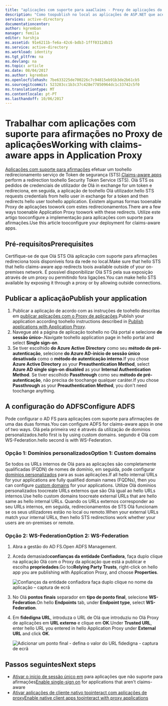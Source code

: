 ```yaml
---
title: "aplicações com suporte para aaaClaims - Proxy de aplicações do Azure AD | Microsoft Docs"
description: "Como toopublish no local as aplicações de ASP.NET que aceitam afirmações do ADFS para acesso remoto seguro pelos seus utilizadores."
services: active-directory
documentationcenter: 
author: kgremban
manager: femila
editor: harshja
ms.assetid: 91e6211b-fe6a-42c6-bdb3-1fff0312db15
ms.service: active-directory
ms.workload: identity
ms.tgt_pltfrm: na
ms.devlang: na
ms.topic: article
ms.date: 08/04/2017
ms.author: kgremban
ms.openlocfilehash: 7be633225de700226c7c94815eb91b3de2b61cb5
ms.sourcegitcommit: 523283cc1b3c37c428e77850964dc1c33742c5f0
ms.translationtype: MT
ms.contentlocale: pt-PT
ms.lasthandoff: 10/06/2017
---
```

# <a name="working-with-claims-aware-apps-in-application-proxy"></a><span data-ttu-id="cbbbe-103">Trabalhar com aplicações com suporte para afirmações no Proxy de aplicações</span><span class="sxs-lookup"><span data-stu-id="cbbbe-103">Working with claims-aware apps in Application Proxy</span></span>
<span data-ttu-id="cbbbe-104">[Aplicações com suporte para afirmações](https://msdn.microsoft.com/library/windows/desktop/bb736227.aspx) efetuar um toohello redirecionamento serviço de Token de segurança (STS).</span><span class="sxs-lookup"><span data-stu-id="cbbbe-104">[Claims-aware apps](https://msdn.microsoft.com/library/windows/desktop/bb736227.aspx) perform a redirection toohello Security Token Service (STS).</span></span> <span data-ttu-id="cbbbe-105">Olá STS os pedidos de credenciais de utilizador de Olá in exchange for um token e redireciona, em seguida, a aplicação de toohello Olá utilizador.</span><span class="sxs-lookup"><span data-stu-id="cbbbe-105">hello STS requests credentials from hello user in exchange for a token and then redirects hello user toohello application.</span></span> <span data-ttu-id="cbbbe-106">Existem algumas formas tooenable Proxy de aplicações toowork com estes redirecionamentos.</span><span class="sxs-lookup"><span data-stu-id="cbbbe-106">There are a few ways tooenable Application Proxy toowork with these redirects.</span></span> <span data-ttu-id="cbbbe-107">Utilize este artigo tooconfigure a implementação para aplicações com suporte para afirmações.</span><span class="sxs-lookup"><span data-stu-id="cbbbe-107">Use this article tooconfigure your deployment for claims-aware apps.</span></span> 

## <a name="prerequisites"></a><span data-ttu-id="cbbbe-108">Pré-requisitos</span><span class="sxs-lookup"><span data-stu-id="cbbbe-108">Prerequisites</span></span>
<span data-ttu-id="cbbbe-109">Certifique-se de que Olá STS Olá aplicação com suporte para afirmações redireciona toois disponíveis fora da rede no local.</span><span class="sxs-lookup"><span data-stu-id="cbbbe-109">Make sure that hello STS that hello claims-aware app redirects toois available outside of your on-premises network.</span></span> <span data-ttu-id="cbbbe-110">É possível disponibilizar Olá STS pela sua exposição através de um proxy ou permitindo fora ligações.</span><span class="sxs-lookup"><span data-stu-id="cbbbe-110">You can make hello STS available by exposing it through a proxy or by allowing outside connections.</span></span> 

## <a name="publish-your-application"></a><span data-ttu-id="cbbbe-111">Publicar a aplicação</span><span class="sxs-lookup"><span data-stu-id="cbbbe-111">Publish your application</span></span>

1. <span data-ttu-id="cbbbe-112">Publicar a aplicação de acordo com as instruções de toohello descritas em [publicar aplicações com o Proxy de aplicações](application-proxy-publish-azure-portal.md).</span><span class="sxs-lookup"><span data-stu-id="cbbbe-112">Publish your application according toohello instructions described in [Publish applications with Application Proxy](application-proxy-publish-azure-portal.md).</span></span>
2. <span data-ttu-id="cbbbe-113">Navegue até a página de aplicação toohello no Olá portal e selecione **de sessão único-**.</span><span class="sxs-lookup"><span data-stu-id="cbbbe-113">Navigate toohello application page in hello portal and select **Single sign-on**.</span></span>
3. <span data-ttu-id="cbbbe-114">Se tiver escolhido **do Azure Active Directory** como seu **método de pré-autenticação**, selecione **do Azure AD-início de sessão único desativada** como o **método de autenticação interno**.</span><span class="sxs-lookup"><span data-stu-id="cbbbe-114">If you chose **Azure Active Directory** as your **Preauthentication Method**, select **Azure AD single sign-on disabled** as your **Internal Authentication Method**.</span></span> <span data-ttu-id="cbbbe-115">Se tiver escolhido **Passthrough** como seu **método de pré-autenticação**, não precisa de toochange qualquer caráter.</span><span class="sxs-lookup"><span data-stu-id="cbbbe-115">If you chose **Passthrough** as your **Preauthentication Method**, you don't need toochange anything.</span></span>

## <a name="configure-adfs"></a><span data-ttu-id="cbbbe-116">A configuração do ADFS</span><span class="sxs-lookup"><span data-stu-id="cbbbe-116">Configure ADFS</span></span>

<span data-ttu-id="cbbbe-117">Pode configurar o AD FS para aplicações com suporte para afirmações de uma das duas formas.</span><span class="sxs-lookup"><span data-stu-id="cbbbe-117">You can configure ADFS for claims-aware apps in one of two ways.</span></span> <span data-ttu-id="cbbbe-118">Olá pela primeira vez é através da utilização de domínios personalizados.</span><span class="sxs-lookup"><span data-stu-id="cbbbe-118">hello first is by using custom domains.</span></span> <span data-ttu-id="cbbbe-119">segundo é Olá com WS-Federation.</span><span class="sxs-lookup"><span data-stu-id="cbbbe-119">hello second is with WS-Federation.</span></span> 

### <a name="option-1-custom-domains"></a><span data-ttu-id="cbbbe-120">Opção 1: Domínios personalizados</span><span class="sxs-lookup"><span data-stu-id="cbbbe-120">Option 1: Custom domains</span></span>

<span data-ttu-id="cbbbe-121">Se todos os URLs internos de Olá para as aplicações são completamente qualificadas (FQDN) de nomes de domínio, em seguida, pode configurar [domínios personalizados](active-directory-application-proxy-custom-domains.md) para as suas aplicações.</span><span class="sxs-lookup"><span data-stu-id="cbbbe-121">If all hello internal URLs for your applications are fully qualified domain names (FQDNs), then you can configure [custom domains](active-directory-application-proxy-custom-domains.md) for your applications.</span></span> <span data-ttu-id="cbbbe-122">Utilize Olá domínios personalizados toocreate URLs externos que são Olá igual ao hello URLs internos.</span><span class="sxs-lookup"><span data-stu-id="cbbbe-122">Use hello custom domains toocreate external URLs that are hello same as hello internal URLs.</span></span> <span data-ttu-id="cbbbe-123">Quando os URLs externos corresponder ao seu URLs internos, em seguida, redirecionamentos de STS Olá funcionam se os seus utilizadores estão no local ou remoto.</span><span class="sxs-lookup"><span data-stu-id="cbbbe-123">When your external URLs match your internal URLs, then hello STS redirections work whether your users are on-premises or remote.</span></span> 

### <a name="option-2-ws-federation"></a><span data-ttu-id="cbbbe-124">Opção 2: WS-Federation</span><span class="sxs-lookup"><span data-stu-id="cbbbe-124">Option 2: WS-Federation</span></span>

1. <span data-ttu-id="cbbbe-125">Abra a gestão do AD FS.</span><span class="sxs-lookup"><span data-stu-id="cbbbe-125">Open ADFS Management.</span></span>
2. <span data-ttu-id="cbbbe-126">Aceda demasiado**confianças da entidade Confiadora**, faça duplo clique na aplicação Olá com o Proxy da aplicação que está a publicar e escolha **propriedades**.</span><span class="sxs-lookup"><span data-stu-id="cbbbe-126">Go too**Relying Party Trusts**, right-click on hello app you are publishing with Application Proxy, and choose **Properties**.</span></span>  

   ![Confianças da entidade confiadora faça duplo clique no nome da aplicação – captura de ecrã](./media/active-directory-application-proxy-claims-aware-apps/appproxyrelyingpartytrust.png)  

3. <span data-ttu-id="cbbbe-128">No Olá **pontos finais** separador em **tipo de ponto final**, selecione **WS-Federation**.</span><span class="sxs-lookup"><span data-stu-id="cbbbe-128">On hello **Endpoints** tab, under **Endpoint type**, select **WS-Federation**.</span></span>
4. <span data-ttu-id="cbbbe-129">Em **fidedigna URL**, introduza o URL de Olá que introduziu no Olá Proxy de aplicações em **URL externo** e clique em **OK**.</span><span class="sxs-lookup"><span data-stu-id="cbbbe-129">Under **Trusted URL**, enter hello URL you entered in hello Application Proxy under **External URL** and click **OK**.</span></span>  

   ![Adicionar um ponto final - defina o valor do URL fidedigna - captura de ecrã](./media/active-directory-application-proxy-claims-aware-apps/appproxyendpointtrustedurl.png)  

## <a name="next-steps"></a><span data-ttu-id="cbbbe-131">Passos seguintes</span><span class="sxs-lookup"><span data-stu-id="cbbbe-131">Next steps</span></span>
* <span data-ttu-id="cbbbe-132">[Ativar o início de sessão único em](application-proxy-sso-overview.md) para aplicações que não suporte para afirmações</span><span class="sxs-lookup"><span data-stu-id="cbbbe-132">[Enable single-sign on](application-proxy-sso-overview.md) for applications that aren't claims-aware</span></span>
* [<span data-ttu-id="cbbbe-133">Ativar aplicações de cliente nativo toointeract com aplicações de proxy</span><span class="sxs-lookup"><span data-stu-id="cbbbe-133">Enable native client apps toointeract with proxy applications</span></span>](active-directory-application-proxy-native-client.md)


